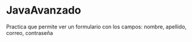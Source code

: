 # JavaAvanzado
Practica que permite ver un formulario con los campos: nombre, apellido, correo, contraseña 
